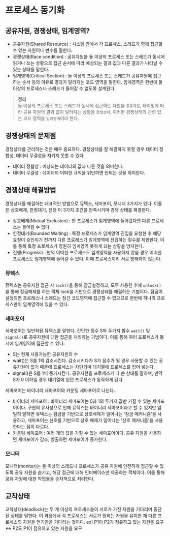 # 프로세스 동기화

## 공유자원, 경쟁상태, 임계영역?

- 공유자원(Shared Resource) : 시스템 안에서 각 프로세스, 스레드가 함께 접근할 수 있는 자원이나 변수를 말한다.
- 경쟁상태(Race condition) : 공유자원을 둘 이상의 프로세스 또는 스레드가 동시에 읽거나 쓰는 상황으로 접근 순서에 따라 예상되는 결과 값과 다른 결과가 나타날 수
  있는 상태를 말한다.
- 임계영역(Critical Section) : 둘 이상의 프로세스 또는 스레드가 공유자원에 접근하는 순서 등의 이유로 결과가 달라지는 코드 영역을 말한다. 임계영역은 한번에 둘
  이상의 프로세스나 스레드가 들어갈 수 없도록 설계된다.

> **정리**<br>
> 둘 이상의 프로세스 또는 스레드가 동시에 접근하는 자원을 `공유자원`,
> 타이밍에 따라 공유 자원의 결과 값이 달라지는 상황을 `경쟁상태`,
> 이러한 경쟁상태와 관련 있는 코드 영역을 `임계영역`이라 한다.

## 경쟁상태의 문제점

경쟁상태를 관리하는 것은 매우 중요하다. 경쟁상태를 잘 해결하지 못할 경우 데이터 정합성, 데이터 무결성을 지키지 못할 수 있다.

- 데이터 정합성 : 예상되는 데이터의 값과 다른 것을 의미한다.
- 데이터 무결성 : 데이터의 어떠한 규칙을 위반하면 안되는 것을 의미한다.

## 경쟁상태 해결방법

경쟁상태를 해결하는 대표적인 방법으로 뮤텍스, 세마포어, 모니터 3가지가 있다.
이들은 상호배제, 한정대기, 진행 이 3가지 조건을 만족시키며 경쟁 상태를 해결한다.

- 상호배제(Mutual Exclusion) : 한 프로세스가 임계영역에 들어갔다면 다른 프로세스는 들어갈 수 없다.
- 한정대기(Bounded Waiting) : 특정 프로세스가 임계영역 진입을 요청한 후 해당 요청이 승인되기 전까지 다른 프로레스가 임계영역에 진입하는 횟수를 제한한다.
  이를 통해 특정 프로세스가 영원히 임계영역 못하게 되는 상황을 방지한다.
- 진행(Progress) : 만약 어떠한 프로세스도 임계영역을 사용하지 않을 경우 어떠한 프로세스도 임계영역에 들어갈 수 있다. 이때 프로세스끼리 서로 방해하지 않는다.

### 뮤텍스

뮤텍스는 공유자원 접근 시 `lock()`을 통해 잠금설정하고, 모두 사용한 후에 `unlock()`을 통해 잠금해제를 하는 객체 lock을 기반으로 경쟁상태를 해결하는 기법이다.
잠금이 설정되면 프로레스나 스레드는 잠긴 코드영역에 접근할 수 없으므로 한번에 하나의 프로세스만이 임계영역에 있을 수 있다.

### 세마포어

세마포어는 일반화된 뮤텍스를 말한다. 간단한 정수 S와 두가지 함수 `wait()` 및 `signal()`로 공유자원에 대한 접근을 처리하는 기법이다.
이를 통해 여러 프로세스가 동시에 임계영역에 접근할 수 있다.

- S는 현재 사용가능한 공유자원의 수
- wait()는 S를 1씩 감소시킨다. 감소시키다가 S가 음수가 될 경우 사용할 수 있는 공유자원이 없기 때문에 프로세스는 차단되며 대기열에 프로세스를 집어 넣는다.
- signal()은 S를 1씩 증가시킨다. 공유자원을 프로세스가 다 쓴 상태를 말하며, 만약 S가 0 이하일 경우 대기열에 있던 프로세스가 동작하게 된다.

세마포어는 바이너리 세마포어와 카운팅 세마포어로 나뉜다.

- 바이너리 세마포어 : 바이너리 세마포어는 0과 1의 두가지 값만 가질 수 있는 세마포어이다. 구현의 유사성으로 인해 뮤텍스는 바이너리 세마포어라고 할 수 있지만 
  엄밀히 말하면 뮤텍스는 잠금을 기반으로 상호배제가 일어나는 '잠금 메커니즘'을 사용하고, 세마포어는 신호를 기반으로 상호 배제가 일어나는 '신호 메커니즘'을 사용한다는 점이 다르다.
- 카운팅 세마포어 : 여러 개의 값을 가질 수 있는 세마포어이다. 공유 자원을 사용하면 세마포어가 감소, 방출하면 세마포어가 증가한다.

### 모니터

모니터(monitor)는 둘 이상의 스레드나 프로세스가 공유 자원에 안전하게 접근할 수 있도록 공유 자원을 숨기고, 해당 접근에 대해 인터페이스만 제공하는 객체이다.
이를 통해 공유 자원에 대한 작업들을 순차적으로 처리한다.

## 교착상태

교착상태(deadlock)는 두 개 이상의 프로세스들이 서로가 가진 자원을 기다리며 중단된 상태를 말한다. 
이 과정에서 각 프로세스는 서로가 원하는 자원을 유지한 채 다른 프로세스의 자원을 얻기만을 기다리는 것이다.
ex) P1이 P2가 점유하고 있는 자원을 요구 ↔️ P2도 P1이 점유하고 있는 자원을 요구
